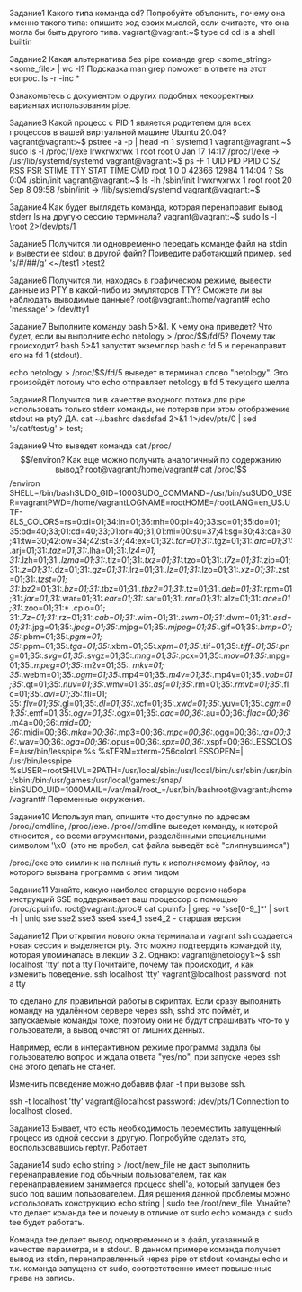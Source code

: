 Задание1 Какого типа команда cd? Попробуйте объяснить, почему она именно такого типа: опишите ход своих мыслей, если считаете, что она могла бы быть другого типа.
vagrant@vagrant:~$ type cd
cd is a shell builtin

Задание2 Какая альтернатива без pipe команде grep <some_string> <some_file> | wc -l?
Подсказка
man grep поможет в ответе на этот вопрос.
ls -r -inc *

Ознакомьтесь с документом о других подобных некорректных вариантах использования pipe.


Задание3 Какой процесс с PID 1 является родителем для всех процессов в вашей виртуальной машине Ubuntu 20.04?
vagrant@vagrant:~$ pstree -a -p  | head -n 1
systemd,1
vagrant@vagrant:~$ sudo ls -l /proc/1/exe
lrwxrwxrwx 1 root root 0 Jan 17 14:17 /proc/1/exe -> /usr/lib/systemd/systemd
vagrant@vagrant:~$ ps -F 1
UID          PID    PPID  C    SZ   RSS PSR STIME TTY      STAT   TIME CMD
root           1       0  0 42366 12984   1 14:04 ?        Ss     0:04 /sbin/init
vagrant@vagrant:~$ ls -lh /sbin/init
lrwxrwxrwx 1 root root 20 Sep  8 09:58 /sbin/init -> /lib/systemd/systemd
vagrant@vagrant:~$


Задание4 Как будет выглядеть команда, которая перенаправит вывод stderr ls на другую сессию терминала?
vagrant@vagrant:~$ sudo ls -l \root 2>/dev/pts/1

Задание5 Получится ли одновременно передать команде файл на stdin и вывести ее stdout в другой файл? Приведите работающий пример.
sed 's/#/##/g' <~/test1 >test2

Задание6 Получится ли, находясь в графическом режиме, вывести данные из PTY в какой-либо из эмуляторов TTY? Сможете ли вы наблюдать выводимые данные?
root@vagrant:/home/vagrant# echo 'message' > /dev/tty1

Задание7 Выполните команду bash 5>&1. К чему она приведет? Что будет, если вы выполните echo netology > /proc/$$/fd/5? Почему так происходит?
bash 5>&1 запустит экземпляр bash с fd 5 и перенаправит его на fd 1 (stdout).

echo netology > /proc/$$/fd/5 выведет в терминал слово "netology". Это произойдёт потому что echo отправляет netology в fd 5 текущего шелла 

Задание8 Получится ли в качестве входного потока для pipe использовать только stderr команды, не потеряв при этом отображение stdout на pty?
ДА. cat ~/.bashrc dasdsfad 2>&1 1>/dev/pts/0 | sed 's/cat/test/g' > test;

Задание9 Что выведет команда cat /proc/$$/environ? Как еще можно получить аналогичный по содержанию вывод?
root@vagrant:/home/vagrant# cat /proc/$$/environ
SHELL=/bin/bashSUDO_GID=1000SUDO_COMMAND=/usr/bin/suSUDO_USER=vagrantPWD=/home/vagrantLOGNAME=rootHOME=/rootLANG=en_US.UTF-8LS_COLORS=rs=0:di=01;34:ln=01;36:mh=00:pi=40;33:so=01;35:do=01;
35:bd=40;33;01:cd=40;33;01:or=40;31;01:mi=00:su=37;41:sg=30;43:ca=30;41:tw=30;42:ow=34;42:st=37;44:ex=01;32:*.tar=01;31:*.tgz=01;31:*.arc=01;31:*.arj=01;31:*.taz=01;31:*.lha=01;31:*.lz4=01;
31:*.lzh=01;31:*.lzma=01;31:*.tlz=01;31:*.txz=01;31:*.tzo=01;31:*.t7z=01;31:*.zip=01;31:*.z=01;31:*.dz=01;31:*.gz=01;31:*.lrz=01;31:*.lz=01;31:*.lzo=01;31:*.xz=01;31:*.zst=01;31:*.tzst=01;
31:*.bz2=01;31:*.bz=01;31:*.tbz=01;31:*.tbz2=01;31:*.tz=01;31:*.deb=01;31:*.rpm=01;31:*.jar=01;31:*.war=01;31:*.ear=01;31:*.sar=01;31:*.rar=01;31:*.alz=01;31:*.ace=01;31:*.zoo=01;31:*
.cpio=01;
31:*.7z=01;31:*.rz=01;31:*.cab=01;31:*.wim=01;31:*.swm=01;31:*.dwm=01;31:*.esd=01;31:*.jpg=01;35:*.jpeg=01;35:*.mjpg=01;35:*.mjpeg=01;35:*.gif=01;35:*.bmp=01;35:*.pbm=01;35:*.pgm=01;
35:*.ppm=01;35:*.tga=01;35:*.xbm=01;35:*.xpm=01;35:*.tif=01;35:*.tiff=01;35:*.png=01;35:*.svg=01;35:*.svgz=01;35:*.mng=01;35:*.pcx=01;35:*.mov=01;35:*.mpg=01;35:*.mpeg=01;35:*.m2v=01;35:*.
mkv=01;
35:*.webm=01;35:*.ogm=01;35:*.mp4=01;35:*.m4v=01;35:*.mp4v=01;35:*.vob=01;35:*.qt=01;35:*.nuv=01;35:*.wmv=01;35:*.asf=01;35:*.rm=01;35:*.rmvb=01;35:*.flc=01;35:*.avi=01;35:*.fli=01;
35:*.flv=01;35:*.gl=01;35:*.dl=01;35:*.xcf=01;35:*.xwd=01;35:*.yuv=01;35:*.cgm=01;35:*.emf=01;35:*.ogv=01;35:*.ogx=01;35:*.aac=00;36:*.au=00;36:*.flac=00;36:*.m4a=00;36:*.mid=00;
36:*.midi=00;36:*.mka=00;36:*.mp3=00;36:*.mpc=00;36:*.ogg=00;36:*.ra=00;36:*.wav=00;36:*.oga=00;36:*.opus=00;36:*.spx=00;36:*.xspf=00;36:LESSCLOSE=/usr/bin/lesspipe %s 
%sTERM=xterm-256colorLESSOPEN=| /usr/bin/lesspipe %sUSER=rootSHLVL=2PATH=/usr/local/sbin:/usr/local/bin:/usr/sbin:/usr/bin:/sbin:/bin:/usr/games:/usr/local/games:/snap/
binSUDO_UID=1000MAIL=/var/mail/root_=/usr/bin/bashroot@vagrant:/home/vagrant#
Переменные окружения.

Задание10 Используя man, опишите что доступно по адресам /proc/<PID>/cmdline, /proc/<PID>/exe.
/proc/<PID>/cmdline выведет команду, к которой относится , со всеми агрументами, разделёнными специальными символом '\x0' (это не пробел, cat файла выведёт всё "слипнувшимся")

/proc/<PID>/exe это симлинк на полный путь к исполняемому файлоу, из которого вызвана программа с этим пидом

Задание11 Узнайте, какую наиболее старшую версию набора инструкций SSE поддерживает ваш процессор с помощью /proc/cpuinfo.
root@vagrant:/proc# cat cpuinfo | grep -o 'sse[0-9_]*' | sort -h | uniq
sse
sse2
sse3
sse4
sse4_1
sse4_2 - старшая версия

Задание12 При открытии нового окна терминала и vagrant ssh создается новая сессия и выделяется pty.
Это можно подтвердить командой tty, которая упоминалась в лекции 3.2.
Однако:
vagrant@netology1:~$ ssh localhost 'tty'
not a tty
Почитайте, почему так происходит, и как изменить поведение.
ssh localhost 'tty'
vagrant@localhost password:
not a tty

то сделано для правильной работы в скриптах. Если сразу выполнить команду на удалённом сервере через ssh, sshd это поймёт, и запускаемые команды тоже, поэтому они не будут спрашивать 
что-то у пользователя, а вывод очистят от лишних данных.

Например, если в интерактивном режиме программа задала бы пользователю вопрос и ждала ответа "yes/no", при запуске через ssh она этого делать не станет.

Изменить поведение можно добавив флаг -t при вызове ssh.

ssh -t localhost 'tty'
vagrant@localhost password:
/dev/pts/1
Connection to localhost closed.

Задание13 Бывает, что есть необходимость переместить запущенный процесс из одной сессии в другую. Попробуйте сделать это, воспользовавшись reptyr.
Работает

Задание14 sudo echo string > /root/new_file не даст выполнить перенаправление под обычным пользователем, так как перенаправлением занимается процесс shell'а, который запущен без sudo 
под вашим пользователем. Для решения данной проблемы можно использовать конструкцию echo string | sudo tee /root/new_file. 
Узнайте? что делает команда tee и почему в отличие от sudo echo команда с sudo tee будет работать.

Команда tee делает вывод одновременно и в файл, указанный в качестве параметра, и в stdout. В данном примере команда получает вывод из stdin, перенаправленный через pipe от stdout 
команды echo и т.к. команда запущена от sudo, соответственно имеет повышенные права на запись.
